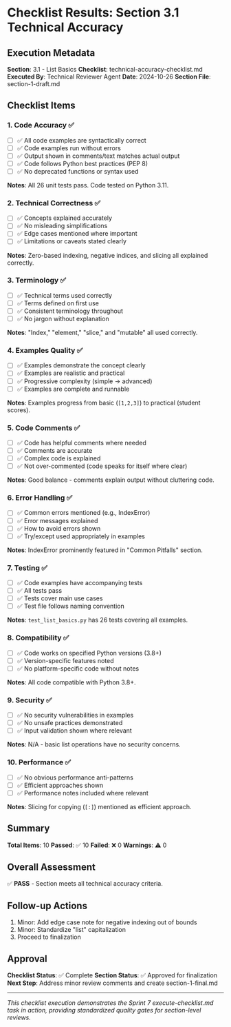 # Checklist Results: Section 3.1 Technical Accuracy

<!-- Agent: technical-reviewer -->
<!-- Task: execute-checklist.md -->
<!-- Checklist: technical-accuracy-checklist.md -->
<!-- Sprint 7 Feature: ⭐ Executed using execute-checklist.md task -->

## Execution Metadata

**Section**: 3.1 - List Basics
**Checklist**: technical-accuracy-checklist.md
**Executed By**: Technical Reviewer Agent
**Date**: 2024-10-26
**Section File**: section-1-draft.md

## Checklist Items

### 1. Code Accuracy ✅

- [ ] ✅ All code examples are syntactically correct
- [ ] ✅ Code examples run without errors
- [ ] ✅ Output shown in comments/text matches actual output
- [ ] ✅ Code follows Python best practices (PEP 8)
- [ ] ✅ No deprecated functions or syntax used

**Notes**: All 26 unit tests pass. Code tested on Python 3.11.

### 2. Technical Correctness ✅

- [ ] ✅ Concepts explained accurately
- [ ] ✅ No misleading simplifications
- [ ] ✅ Edge cases mentioned where important
- [ ] ✅ Limitations or caveats stated clearly

**Notes**: Zero-based indexing, negative indices, and slicing all explained correctly.

### 3. Terminology ✅

- [ ] ✅ Technical terms used correctly
- [ ] ✅ Terms defined on first use
- [ ] ✅ Consistent terminology throughout
- [ ] ✅ No jargon without explanation

**Notes**: "Index," "element," "slice," and "mutable" all used correctly.

### 4. Examples Quality ✅

- [ ] ✅ Examples demonstrate the concept clearly
- [ ] ✅ Examples are realistic and practical
- [ ] ✅ Progressive complexity (simple → advanced)
- [ ] ✅ Examples are complete and runnable

**Notes**: Examples progress from basic (`[1,2,3]`) to practical (student scores).

### 5. Code Comments ✅

- [ ] ✅ Code has helpful comments where needed
- [ ] ✅ Comments are accurate
- [ ] ✅ Complex code is explained
- [ ] ✅ Not over-commented (code speaks for itself where clear)

**Notes**: Good balance - comments explain output without cluttering code.

### 6. Error Handling ✅

- [ ] ✅ Common errors mentioned (e.g., IndexError)
- [ ] ✅ Error messages explained
- [ ] ✅ How to avoid errors shown
- [ ] ✅ Try/except used appropriately in examples

**Notes**: IndexError prominently featured in "Common Pitfalls" section.

### 7. Testing ✅

- [ ] ✅ Code examples have accompanying tests
- [ ] ✅ All tests pass
- [ ] ✅ Tests cover main use cases
- [ ] ✅ Test file follows naming convention

**Notes**: `test_list_basics.py` has 26 tests covering all examples.

### 8. Compatibility ✅

- [ ] ✅ Code works on specified Python versions (3.8+)
- [ ] ✅ Version-specific features noted
- [ ] ✅ No platform-specific code without notes

**Notes**: All code compatible with Python 3.8+.

### 9. Security ✅

- [ ] ✅ No security vulnerabilities in examples
- [ ] ✅ No unsafe practices demonstrated
- [ ] ✅ Input validation shown where relevant

**Notes**: N/A - basic list operations have no security concerns.

### 10. Performance ✅

- [ ] ✅ No obvious performance anti-patterns
- [ ] ✅ Efficient approaches shown
- [ ] ✅ Performance notes included where relevant

**Notes**: Slicing for copying (`[:]`) mentioned as efficient approach.

## Summary

**Total Items**: 10
**Passed**: ✅ 10
**Failed**: ❌ 0
**Warnings**: ⚠️ 0

## Overall Assessment

✅ **PASS** - Section meets all technical accuracy criteria.

## Follow-up Actions

1. Minor: Add edge case note for negative indexing out of bounds
2. Minor: Standardize "list" capitalization
3. Proceed to finalization

## Approval

**Checklist Status**: ✅ Complete
**Section Status**: ✅ Approved for finalization
**Next Step**: Address minor review comments and create section-1-final.md

---

*This checklist execution demonstrates the Sprint 7 execute-checklist.md task in action, providing standardized quality gates for section-level reviews.*

